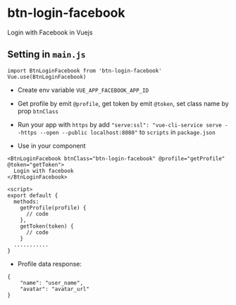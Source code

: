 # btn-login-facebook

Login with Facebook in Vuejs

## Setting in `main.js`

```
import BtnLoginFacebook from 'btn-login-facebook'
Vue.use(BtnLoginFacebook)
```

- Create env variable `VUE_APP_FACEBOOK_APP_ID`

- Get profile by emit `@profile`, get token by emit `@token`, set class name by prop `btnClass`

- Run your app with `https` by add `"serve:ssl": "vue-cli-service serve --https --open --public localhost:8080"` to `scripts` in `package.json`

- Use in your component

```
<BtnLoginFacebook btnClass="btn-login-facebook" @profile="getProfile" @token="getToken">
  Login with facebook
</BtnLoginFacebook>

<script>
export default {
  methods:
    getProfile(profile) {
      // code
    },
    getToken(token) {
      // code
    }
  ...........
}
```

- Profile data response:

```
{
    "name": "user_name",
    "avatar": "avatar_url"
}
```
